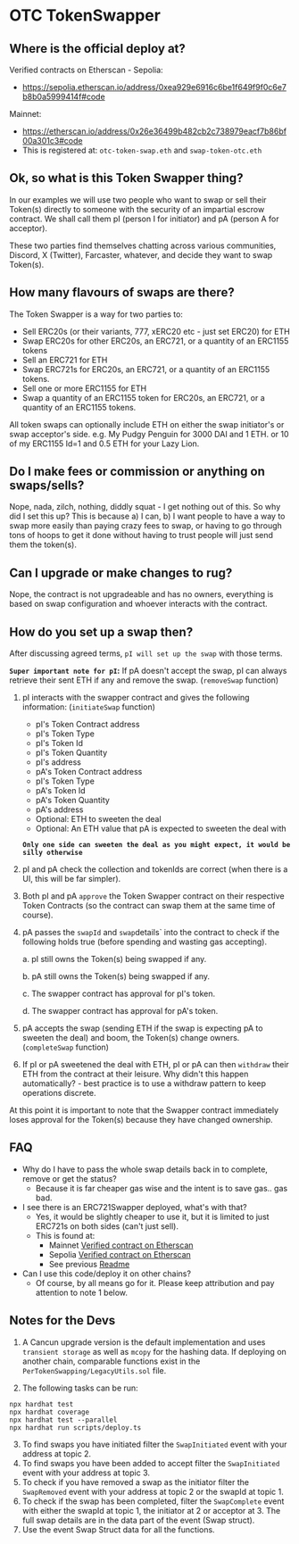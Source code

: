 # OTC TokenSwapper

## Where is the official deploy at?

Verified contracts on Etherscan - 
Sepolia:
- https://sepolia.etherscan.io/address/0xea929e6916c6be1f649f9f0c6e7b8b0a5999414f#code

Mainnet:
- https://etherscan.io/address/0x26e36499b482cb2c738979eacf7b86bf00a301c3#code
- This is registered at: `otc-token-swap.eth` and `swap-token-otc.eth`

## Ok, so what is this Token Swapper thing? 

In our examples we will use two people who want to swap or sell their Token(s) directly to someone with the
security of an impartial escrow contract. We shall call them pI (person I for initiator) and pA (person A for acceptor).

These two parties find themselves chatting across various communities, Discord, X (Twitter), Farcaster, whatever, and decide they want to swap Token(s).

## How many flavours of swaps are there?

The Token Swapper is a way for two parties to:
- Sell ERC20s (or their variants, 777, xERC20 etc - just set ERC20) for ETH
- Swap ERC20s for other ERC20s, an ERC721, or a quantity of an ERC1155 tokens
- Sell an ERC721 for ETH
- Swap ERC721s for ERC20s, an ERC721, or a quantity of an ERC1155 tokens.
- Sell one or more ERC1155 for ETH
- Swap a quantity of an ERC1155 token for ERC20s, an ERC721, or a quantity of an ERC1155 tokens.

All token swaps can optionally include ETH on either the swap initiator's or swap acceptor's side.
e.g. My Pudgy Penguin for 3000 DAI and 1 ETH. or 10 of my ERC1155 Id=1 and 0.5 ETH for your Lazy Lion.

## Do I make fees or commission or anything on swaps/sells?
Nope, nada, zilch, nothing, diddly squat - I get nothing out of this. So why did I set this up? This is because a) I can, b) I want people to have a way to swap more easily than paying crazy fees to swap, or having to go through tons of hoops to get it done without having to trust people will just send them the token(s).

## Can I upgrade or make changes to rug?
Nope, the contract is not upgradeable and has no owners, everything is based on swap configuration and whoever interacts with the contract.

## How do you set up a swap then?

After discussing agreed terms, `pI will set up the swap` with those terms.  

**`Super important note for pI`:** If pA doesn't accept the swap, pI can always retrieve their sent ETH if any and remove the swap. (`removeSwap` function)

1. pI interacts with the swapper contract and gives the following information: (`initiateSwap` function)

   - pI's Token Contract address
   - pI's Token Type
   - pI's Token Id
   - pI's Token Quantity
   - pI's address
   - pA's Token Contract address
   - pI's Token Type
   - pA's Token Id
   - pA's Token Quantity
   - pA's address
   - Optional: ETH to sweeten the deal
   - Optional: An ETH value that pA is expected to sweeten the deal with

    **`Only one side can sweeten the deal as you might expect, it would be silly otherwise`**

2. pI and pA check the collection and tokenIds are correct (when there is a UI, this will be far simpler). 
3. Both pI and pA `approve` the Token Swapper contract on their respective Token Contracts (so the contract can swap them at the same time of course).
4. pA passes the `swapId` and `swap`details` into the contract to check if the following holds true (before spending and wasting gas accepting).

    a. pI still owns the Token(s) being swapped if any.
    
    b. pA still owns the Token(s) being swapped if any.

    c. The swapper contract has approval for pI's token.

    d. The swapper contract has approval for pA's token.

5. pA accepts the swap (sending ETH if the swap is expecting pA to sweeten the deal) and boom, the Token(s) change owners. (`completeSwap` function)
6. If pI or pA sweetened the deal with ETH, pI or pA can then `withdraw` their ETH from the contract at their leisure. Why didn't this happen automatically? - best practice is to use a withdraw pattern to keep operations discrete.

At this point it is important to note that the Swapper contract immediately loses approval for the Token(s) because they have changed ownership.

## FAQ
- Why do I have to pass the whole swap details back in to complete, remove or get the status?
  - Because it is far cheaper gas wise and the intent is to save gas.. gas bad.
- I see there is an ERC721Swapper deployed, what's with that?
  - Yes, it would be slightly cheaper to use it, but it is limited to just ERC721s on both sides (can't just sell).
  - This is found at: 
    - Mainnet [Verified contract on Etherscan](https://etherscan.io/address/0xeb85ef5be169362473eb535c60bc2a1dcfba1bc8#code)
    - Sepolia [Verified contract on Etherscan](https://sepolia.etherscan.io/address/0x1e29f6aeb2371728b83bf06caa1c5d8b5307411e#code)
    - See previous [Readme](ERC721Swapper.md) 
- Can I use this code/deploy it on other chains?
  - Of course, by all means go for it. Please keep attribution and pay attention to note 1 below.

## Notes for the Devs

1. A Cancun upgrade version is the default implementation and uses `transient storage` as well as `mcopy` for the hashing data. If deploying on another chain, comparable functions exist in the `PerTokenSwapping/LegacyUtils.sol` file.

2. The following tasks can be run:

```shell
npx hardhat test
npx hardhat coverage
npx hardhat test --parallel
npx hardhat run scripts/deploy.ts
```

3. To find swaps you have initiated filter the `SwapInitiated` event with your address at topic 2.
4. To find swaps you have been added to accept filter the `SwapInitiated` event with your address at topic 3.
5. To check if you have removed a swap as the initiator filter the `SwapRemoved` event with your address at topic 2 or the swapId at topic 1.
6. To check if the swap has been completed, filter the `SwapComplete` event with either the swapId at topic 1, the initiator at 2 or acceptor at 3. The full swap details are in the data part of the event (Swap struct).
7. Use the event Swap Struct data for all the functions.
